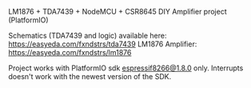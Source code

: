 LM1876 + TDA7439 + NodeMCU + CSR8645 DIY Amplifier project (PlatformIO)

Schematics (TDA7439 and logic) available here: https://easyeda.com/fxndstrs/tda7439 LM1876 Amplifier: https://easyeda.com/fxndstrs/lm1876


Project works with PlatformIO sdk espressif8266@1.8.0
only. Interrupts doesn't work with the newest version of the SDK.
